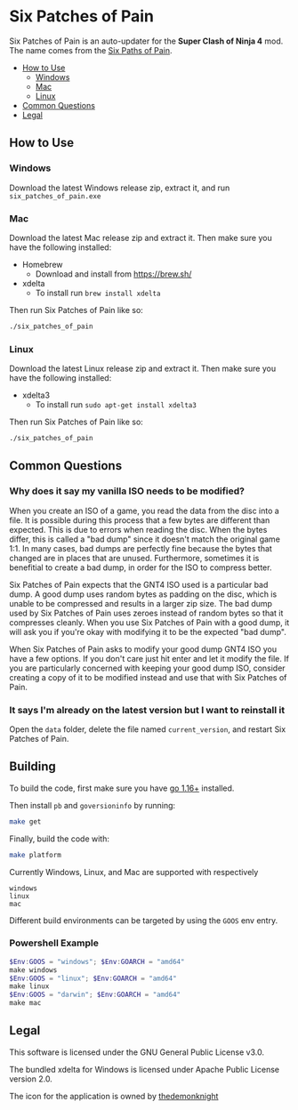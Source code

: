 # Six Patches of Pain

Six Patches of Pain is an auto-updater for the **Super Clash of Ninja 4** mod. The name comes from the [Six Paths of Pain](https://naruto.fandom.com/wiki/Six_Paths_of_Pain).

- [How to Use](#how-to-use)
  - [Windows](#windows)
  - [Mac](#mac)
  - [Linux](#linux)
- [Common Questions](#common-questions)
- [Legal](#legal)

## How to Use

### Windows

Download the latest Windows release zip, extract it, and run `six_patches_of_pain.exe`

### Mac

Download the latest Mac release zip and extract it. Then make sure you have the following installed:

- Homebrew
  - Download and install from https://brew.sh/
- xdelta
  - To install run `brew install xdelta`

Then run Six Patches of Pain like so:

```bash
./six_patches_of_pain
```

### Linux

Download the latest Linux release zip and extract it. Then make sure you have the following installed:

- xdelta3
  - To install run `sudo apt-get install xdelta3`

Then run Six Patches of Pain like so:

```bash
./six_patches_of_pain
```

## Common Questions

### Why does it say my vanilla ISO needs to be modified?

When you create an ISO of a game, you read the data from the disc into a file. It is possible during
this process that a few bytes are different than expected. This is due to errors when reading the
disc. When the bytes differ, this is called a "bad dump" since it doesn't match the original game 1:1.
In many cases, bad dumps are perfectly fine because the bytes that changed are in places that are
unused. Furthermore, sometimes it is benefitial to create a bad dump, in order for the ISO to
compress better.

Six Patches of Pain expects that the GNT4 ISO used is a particular bad dump. A good dump uses random
bytes as padding on the disc, which is unable to be compressed and results in a larger zip size.
The bad dump used by Six Patches of Pain uses zeroes instead of random bytes so that it compresses
cleanly. When you use Six Patches of Pain with a good dump, it will ask you if you're okay with
modifying it to be the expected "bad dump".

When Six Patches of Pain asks to modify your good dump GNT4 ISO you have a few options. If you don't
care just hit enter and let it modify the file. If you are particularly concerned with keeping your
good dump ISO, consider creating a copy of it to be modified instead and use that with Six Patches
of Pain.

### It says I'm already on the latest version but I want to reinstall it

Open the `data` folder, delete the file named `current_version`, and restart Six Patches of Pain.

## Building

To build the code, first make sure you have [go 1.16+](https://golang.org/) installed.

Then install `pb` and `goversioninfo` by running:

```bash
make get
```

Finally, build the code with:

```bash
make platform
```

Currently Windows, Linux, and Mac are supported with respectively
```
windows
linux
mac
```


Different build environments can be targeted by using the `GOOS` env entry.

### Powershell Example

```powershell
$Env:GOOS = "windows"; $Env:GOARCH = "amd64"
make windows
$Env:GOOS = "linux"; $Env:GOARCH = "amd64"
make linux
$Env:GOOS = "darwin"; $Env:GOARCH = "amd64"
make mac
```

## Legal

This software is licensed under the GNU General Public License v3.0.

The bundled xdelta for Windows is licensed under Apache Public License version 2.0.

The icon for the application is owned by [thedemonknight](https://www.deviantart.com/thedemonknight/art/Naruto-dojutsu-icon-pack-270461865)
